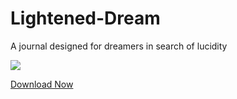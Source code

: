 Lightened-Dream
===============

A journal designed for dreamers in search of lucidity

<img src="http://lucidcoder.files.wordpress.com/2012/07/lighteneddream.png" />

<a href="http://www.lucid-code.com/LightenedDream">Download Now</a>
